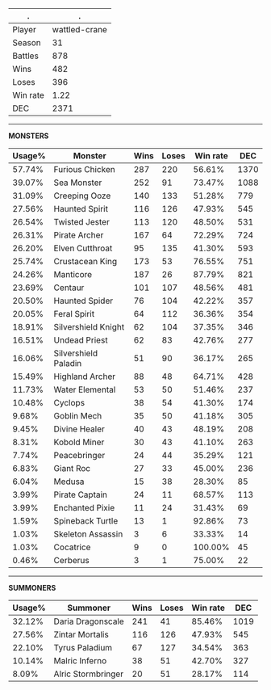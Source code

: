 .|.
|-|-
Player|wattled-crane
Season|31
Battles|878
Wins|482
Loses|396
Win rate|1.22
DEC|2371

---
**MONSTERS**

Usage%|Monster|Wins|Loses|Win rate|DEC|
-|-|-|-|-|-|
57.74%|Furious Chicken|287|220|56.61%|1370|
39.07%|Sea Monster|252|91|73.47%|1088|
31.09%|Creeping Ooze|140|133|51.28%|779|
27.56%|Haunted Spirit|116|126|47.93%|545|
26.54%|Twisted Jester|113|120|48.50%|531|
26.31%|Pirate Archer|167|64|72.29%|724|
26.20%|Elven Cutthroat|95|135|41.30%|593|
25.74%|Crustacean King|173|53|76.55%|751|
24.26%|Manticore|187|26|87.79%|821|
23.69%|Centaur|101|107|48.56%|481|
20.50%|Haunted Spider|76|104|42.22%|357|
20.05%|Feral Spirit|64|112|36.36%|354|
18.91%|Silvershield Knight|62|104|37.35%|346|
16.51%|Undead Priest|62|83|42.76%|277|
16.06%|Silvershield Paladin|51|90|36.17%|265|
15.49%|Highland Archer|88|48|64.71%|428|
11.73%|Water Elemental|53|50|51.46%|237|
10.48%|Cyclops|38|54|41.30%|174|
9.68%|Goblin Mech|35|50|41.18%|305|
9.45%|Divine Healer|40|43|48.19%|208|
8.31%|Kobold Miner|30|43|41.10%|263|
7.74%|Peacebringer|24|44|35.29%|121|
6.83%|Giant Roc|27|33|45.00%|236|
6.04%|Medusa|15|38|28.30%|85|
3.99%|Pirate Captain|24|11|68.57%|113|
3.99%|Enchanted Pixie|11|24|31.43%|69|
1.59%|Spineback Turtle|13|1|92.86%|73|
1.03%|Skeleton Assassin|3|6|33.33%|14|
1.03%|Cocatrice|9|0|100.00%|45|
0.46%|Cerberus|3|1|75.00%|22|

---
**SUMMONERS**

Usage%|Summoner|Wins|Loses|Win rate|DEC|
-|-|-|-|-|-|
32.12%|Daria Dragonscale|241|41|85.46%|1019|
27.56%|Zintar Mortalis|116|126|47.93%|545|
22.10%|Tyrus Paladium|67|127|34.54%|363|
10.14%|Malric Inferno|38|51|42.70%|327|
8.09%|Alric Stormbringer|20|51|28.17%|114|
